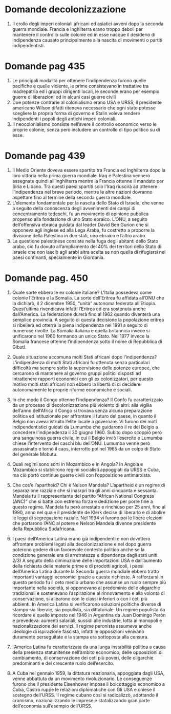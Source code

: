 # Domande decolonizzazione

1. Il crollo degli imperi coloniali africani ed asiatici avvenì dopo la seconda guerra mondiale. Francia e Inghilterra erano troppo deboli per mantenere il controllo sulle colonie ed in esse nacque il desiderio di indipendenza causato principalmente alla nascita di movimenti o partiti indipendentisti.

# Domande pag 435

1. Le principali modalità per ottenere l’indipendenza furono quelle pacifiche e quelle violente, le prime consistevano in trattative tra madrepatria ed i gruppi dirigenti locali, le seconde erano per esempio guerre di liberazioni od in alcuni casi guerre civili
2. Due potenze contrarie al colonialismo erano USA e URSS, il presidente americano Wilson difatti riteneva necessario che ogni stato potesse scegliere la propria forma di governo e Stalin voleva rendere indipendenti i popoli degli antichi imperi coloniali.
3. Il neocolonialismo consiste nell’avere il controllo economico verso le proprie colonie, senza però includere un controllo di tipo politico su di esse.

# Domande pag 439

1. Il Medio Oriente doveva essere spartito tra Francia ed Inghilterra dopo la loro vittoria nella prima guerra mondiale. Iraq e Palestina vennero assegnate quindi all’Inghilterra mentre la Francia ottenne il mandato per Siria e Libano. Tra questi paesi spartiti solo l’Iraq riuscirà ad ottenere l’indipendenza nel breve periodo, mentre le altre nazioni dovranno aspettare fino al termine della seconda guerra mondiale.
2. L’elemento fondamentale per la nascita dello Stato di Israele, che venne a seguito della conoscenza degli avvenimenti dei campi di concentramento tedeschi, fu un movimento di opinione pubblica propenso alla fondazione di uno Stato ebraico. L’ONU, a seguito dell’offensiva ebraica guidata dal leader David Ben Gurion che si opponeva agli inglese ed alla Lega Araba, fu costretto a proporre la divisione della Palestina in due stati, uno ebraico e l’altro arabo.
3. La questione palestinese consiste nella fuga degli abitanti dello Stato arabo, ciò fu dovuto all’ampliamento del 40% dei territori dello Stato di Israele che non lasciò agli  arabi altra scelta se non quella di rifugiarsi nei paesi confinanti, specialmente in Giordania.

# Domande pag. 450

1. Quale sorte ebbero le ex colonie italiane?
L’Italia possedeva come colonie l’Eritrea e la Somalia. La sorte dell’Eritrea fu affidata all’ONU che la dichiarò, il 2 dicembre 1950, “unità” autonoma federata all’Etiopia. Quest’ultima rivendicava infatti l’Eritrea ed era sostenuta anche dall’America. La federazione durerà fino al 1962 quando diventerà una semplice provincia. A seguito di questa decisione la popolazione eritrea si ribellerà ed otterrà la piena indipendenza nel 1991 a seguito di numerose rivolte.
La Somalia italiana e quella britannica invece si unificarono nel 1960 formando un unico Stato. Nel 1977 invece la Somalia francese ottenne l’indipendenza sotto il nome di Repubblica di Gibuti.
2. Quale situazione accomuna molti Stati africani dopo l’indipendenza?
L’indipendenza di molti Stati africani fu ottenuta senza particolari difficoltà ma sempre sotto la supervisione delle potenze europee, che cercarono di mantenere al governo gruppi politici disposti ad intrattenere rapporti economici con gli ex colonizzatori, per questo motivo molti stati africani non ebbero la libertà di di decidere autonomamente le proprie riforme economiche e sociali.
3. In che modo il Congo ottenne l’indipendenza?
Il Confo fu caratterizzato da un processo di decolonizzazione più violento di altri: alla vigilia dell’anno dell’Africa il Congo si trovava senza alcuna preparazione politica ed istituzionale per affrontare il futuro del paese, in quanto il Belgio non aveva istruito l’elite locale a governare. Vi furono dei moti indipendentistici guidati da Lumumba che guidarono il re del Belgio a concedere l’indipendenza il 30 giugno 1960. Subito dopo scoppiò però una sanguinosa guerra civile, in cui il Belgio inviò l’esercito e Lumumba chiese l’intervento dei caschi blu dell’ONU. Lumumba venne però assassinato e tornò il caos, interrotto poi nel 1965 da un colpo di Stato del generale Mobutu.
4. Quali regimi sono sorti in Mozambico e in Angola?
In Angola e Mozambico si stabilirono regimi socialisti appoggiati da URSS e Cuba, ma ciò portò continue guerre civili con l’opposizione antimarxista.
5. Che cos’è l’apartheid? Chi è Nelson Mandela?
L’apartheid è un regime di separazione razziale che si inasrprí tra gli anni cinquanta e sessanta. Mandela fu il rappresentante del partito “African National Congress (ANC)” che si battè con estrema forza e dedizione per porre fine a questo regime. Mandela fu però arrestato e rinchiuso per 25 anni, fino al 1990, anno nel quale il presidente de Klerk decise di liberarlo e di abolire le leggi di segregazione raziale. Nel 1994 vi furono poi le libere elezioni che portarono l’ANC al potere e Nelson Mandela divenne presidente della Repubblica Sudafricana.

1. I paesi dell’America Latina erano già indipendenti e non dovettero affrontare problemi legati alla decolonizzazione e nel dopo guerra poterono godere di un favorevole contesto politico anche se la condizione generale era di arretratezza e dipendenza dagli stati uniti.
2/3) A seguito della diminuzione delle importazioni USA e dall’aumento della richiesta delle materie prime e di prodotti agricoli, i paesi dell’America Latina durante la Seconda guerra mondiale ebbero tratto importanti vantaggi economici grazie a queste richieste. A rafforzarsi in questo periodo fu il ceto medio urbano che assunse un ruolo sempre più importante nella società, si opponevano al predominio delle oligarchie tradizionali e sostenevano l’aspirazione al rinnovamento e alla volontà di conservazione, si allearono con le classi inferiori o con i ceti più abbienti.
In America Latina si verificarono soluzioni politiche diverse di stampo sia liberale, sia populista, sia dittatoriale.
Un regime populista da ricordare è quello imposto nel 1946 in Argentina da Juan Domingo Peròn e prevedeva: aumenti salariali, sussidi alle industrie, lotta ai monopoli e nazionalizzazione dei servizi. Il regime peronista assumeva anche ideologie di ispirazione fascista, infatti le opposizioni venivano duramente perseguitate e la stampa era sottoposta alla censura.
2. l’America Latina fu caratterizzata da una lunga instabilità politica a causa della presenza statunitense nell’ambito economico, delle opposizioni di cambiamento, di conservazione dei ceti più poveri, delle oligarchie predominanti e del crescente ruolo dell’esercito.
3. A Cuba nel gennaio 1959, la dittatura reazionaria, appoggiata dagli USA, venne abbattuta da un movimento rivoluzionario. Le conseguenze furono che il presidente Eisenhower impose il boicottaggio economico a Cuba, Castro ruppe le relazioni diplomatiche con Gli USA e chiese il sostegno dell’URSS. Il regime cubano così si radicalizzò, adottando il cromismo, nazionalizzando le imprese e statalizzando gran parte dell’economia sull’esempio dell’URSS.